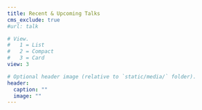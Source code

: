 ```yaml
---
title: Recent & Upcoming Talks
cms_exclude: true
#url: talk

# View.
#   1 = List
#   2 = Compact
#   3 = Card
view: 3

# Optional header image (relative to `static/media/` folder).
header:
  caption: ""
  image: ""
---
```

<div style="text-align: justify">

